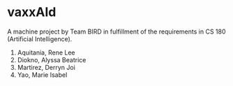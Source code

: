 # vaxxAId

A machine project by Team BIRD in fulfillment of the requirements in CS 180 (Artificial Intelligence).

1. Aquitania, Rene Lee
2. Diokno, Alyssa Beatrice
3. Martirez, Derryn Joi
4. Yao, Marie Isabel
